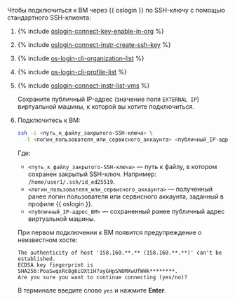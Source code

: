 Чтобы подключиться к ВМ через {{ oslogin }} по SSH-ключу с помощью стандартного SSH-клиента:

1. {% include [oslogin-connect-key-enable-in-org](../../_includes/compute/oslogin-connect-key-enable-in-org.md) %}
1. {% include [oslogin-connect-instr-create-ssh-key](../../_includes/compute/oslogin-connect-instr-create-ssh-key.md) %}
1. {% include [os-login-cli-organization-list](../../_includes/organization/os-login-cli-organization-list.md) %}
1. {% include [os-login-cli-profile-list](../../_includes/organization/os-login-cli-profile-list.md) %}
1. {% include [oslogin-connect-instr-list-vms](../../_includes/compute/oslogin-connect-instr-list-vms.md) %}

    Сохраните публичный IP-адрес (значение поля `EXTERNAL IP`) виртуальной машины, к которой вы хотите подключиться.
1. Подключитесь к ВМ:

    ```bash
    ssh -i <путь_к_файлу_закрытого-SSH-ключа> \
      -l <логин_пользователя_или_сервисного_аккаунта> <публичный_IP-адрес_ВМ>
    ```

    Где:

    * `<путь_к_файлу_закрытого-SSH-ключа>` — путь к файлу, в котором сохранен закрытый SSH-ключ. Например: `/home/user1/.ssh/id_ed25519`. 
    * `<логин_пользователя_или_сервисного_аккаунта>` — полученный ранее логин пользователя или сервисного аккаунта, заданный в профиле {{ oslogin }}.
    * `<публичный_IP-адрес_ВМ>` — сохраненный ранее публичный адрес виртуальной машины.

    При первом подключении к ВМ появится предупреждение о неизвестном хосте:

    ```text
    The authenticity of host '158.160.**.** (158.160.**.**)' can't be established.
    ECDSA key fingerprint is SHA256:PoaSwqxRc8g6iOXtiH7ayGHpSN0MXwUfWHk********.
    Are you sure you want to continue connecting (yes/no)?
    ```

    В терминале введите слово `yes` и нажмите **Enter**.